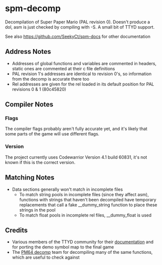 # spm-decomp

Decompilation of Super Paper Mario (PAL revision 0). Doesn't produce a dol, asm is just checked by compiling with -S. A small bit of TTYD support.

See also https://github.com/SeekyCt/spm-docs for other documentation

## Address Notes
- Addresses of global functions and variables are commented in headers, static ones are commented at their c file definitions
- PAL revision 1's addresses are identical to revision 0's, so information from the decomp is accurate there too
- Rel addresses are given for the rel loaded in its default position for PAL revisions 0 & 1 (80c45820)

## Compiler Notes
### Flags
The compiler flags probably aren't fully accurate yet, and it's likely that some parts of the game will use different flags.
### Version
The project currently uses Codewarrior Version 4.1 build 60831, it's not known if this is the correct version.

## Matching Notes
- Data sections generally won't match in incomplete files
    - To match string pools in incomplete files (since they affect asm), functions with strings that haven't been decompiled have temporary replacements that call a fake __dummy_string function to place these strings in the pool
    - To match float pools in incomplete rel files, __dummy_float is used

## Credits
- Various members of the TTYD community for their [documentation](https://github.com/PistonMiner/ttyd-tools) and for porting the demo symbol map to the final game
- The [PM64 decomp](https://github.com/ethteck/papermario) team for decompiling many of the same functions, which are useful to check against
